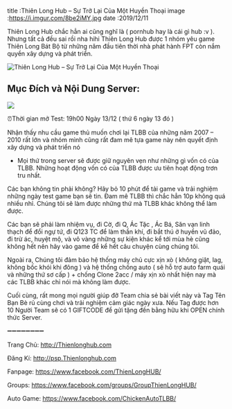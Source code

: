title :Thiên Long Hub – Sự Trở Lại Của Một Huyền Thoại
image :https://i.imgur.com/8be2iMY.jpg
date  :2019/12/11

Thiên Long Hub chắc hẳn ai cũng nghĩ là ( pornhub hay là cái gì hub :v ). Nhưng tất cả đều sai rồi nha hihi Thiên Long Hub được 1 nhóm yêu game Thiên Long Bát Bộ từ những năm đầu tiên thời nhà phát hành FPT còn nắm quyền xây dựng và phát triển.

![Thiên Long Hub – Sự Trở Lại Của Một Huyền Thoại](https://i.imgur.com/8be2iMY.jpg)

## Mục Đích và Nội Dung Server:

![](https://i.imgur.com/uRbQeHc.png)

⏰Thời gian mở Test: 19h00 Ngày 13/12 ( thứ 6 ngày 13 đó )

Nhận thấy nhu cầu game thủ muốn chơi lại TLBB của những năm 2007 – 2010 rất lớn và nhóm mình cũng rất đam mê tựa game này nên quyết định xây dựng và phát triển nó

+ Mọi thứ trong server sẽ được giữ nguyên vẹn như những gì vốn có của TLBB. Những hoạt động vốn có của TLBB được ưu tiên hoạt động trơn tru nhất.

Các bạn không tin phải không? Hãy bỏ 10 phút để tải game và trải nghiệm những ngày test game bạn sẽ tin. Đam mê TLBB thì chắc hẳn 10p không quá nhiều nhỉ. Chúng tôi sẽ làm được những thứ mà TLBB khác không thể làm được.

Các bạn sẽ phải làm nhiệm vụ, đi Cờ, đi Q, Ác Tặc , Ác Bá, Săn vạn linh thạch để đổi ngự tứ, đi Q123 TC để làm thần khí, đi bắt thú ở huyền vũ đảo, đi trừ ác, huyệt mộ, và vô vàng những sự kiện khác kể tới mùa hè cũng không hết nên hãy vào game để kể hết câu chuyện cùng chúng tôi.

Ngoài ra, Chúng tôi đảm bảo hệ thống máy chủ cực xịn xò ( không giật, lag, không bốc khói khi đông ) và hệ thống chống auto ( sẽ hỗ trợ auto farm quái và những thứ sơ cấp ) + chống Clone 2acc / máy xịn xò nhất hiện nay mà các TLBB khác chỉ nói mà không làm được.

Cuối cùng, rất mong mọi người giúp đỡ Team chia sẻ bài viết này và Tag Tên Bạn Bè rủ cùng chơi và trải nghiệm cảm giác ngày xưa. Nếu Tag được hơn 10 Người Team sẽ có 1 GIFTCODE để gửi tặng đến bằng hữu khi OPEN chính thức Server.

➖➖➖➖➖➖➖➖

Trang Chủ: http://Thienlonghub.com

Đăng Kí: http://psp.Thienlonghub.com

Fanpage: https://www.facebook.com/ThienLongHUB/

Groups: https://www.facebook.com/groups/GroupThienLongHUB/

Auto Game: https://www.facebook.com/ChickenAutoTLBB/
